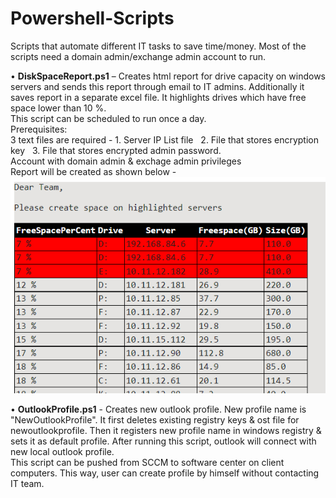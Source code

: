 # Powershell-Scripts
Scripts that automate different IT tasks to save time/money. Most of the scripts need a domain admin/exchange admin account to run. 

•	**DiskSpaceReport.ps1**  –  Creates html report for drive capacity on windows servers and sends this report through email to IT admins. Additionally it saves report in a separate excel file. It highlights drives which have free space lower than 10 %. <br />This script can be scheduled to run once a day.  <br />Prerequisites:
<br />3 text files are required - 1. Server IP List file   &nbsp;&nbsp;2. File that stores encryption key    &nbsp;&nbsp;3. File that stores encrypted admin password. <br /> Account with domain admin & exchage admin privileges
<br /> Report will be created as shown below - 
<br />
![DiskSpaceReport](Images/DiskSpaceReport.png)

•	**OutlookProfile.ps1**  - Creates new outlook profile. New profile name is "NewOutlookProfile". It first deletes existing registry keys & ost file for newoutlookprofile. Then it registers new profile name in windows registry & sets it as default profile. After running this script, outlook will connect with new local outlook profile. <br /> This script can be pushed from SCCM to software center on client computers. This way, user can create profile by himself without contacting IT team. 
